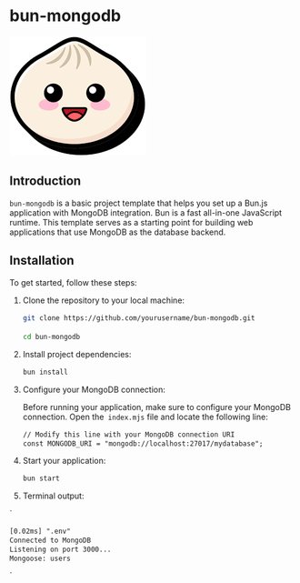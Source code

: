 # bun-mongodb

![Bun](image.png)

## Introduction

`bun-mongodb` is a basic project template that helps you set up a Bun.js application with MongoDB integration. Bun is a fast all-in-one JavaScript runtime. This template serves as a starting point for building web applications that use MongoDB as the database backend.

## Installation

To get started, follow these steps:

1. Clone the repository to your local machine:

   ```bash
   git clone https://github.com/yourusername/bun-mongodb.git

   cd bun-mongodb
   ```

2. Install project dependencies:

    ```bash
    bun install
    ```

3. Configure your MongoDB connection:

    Before running your application, make sure to configure your MongoDB connection. Open the` index.mjs` file and locate the following line:

    
    ```
    // Modify this line with your MongoDB connection URI
    const MONGODB_URI = "mongodb://localhost:27017/mydatabase";

    ```

4. Start your application:
    ```bash
    bun start
    ```


5. Terminal output: 

`   

    [0.02ms] ".env"
    Connected to MongoDB
    Listening on port 3000...
    Mongoose: users
`
